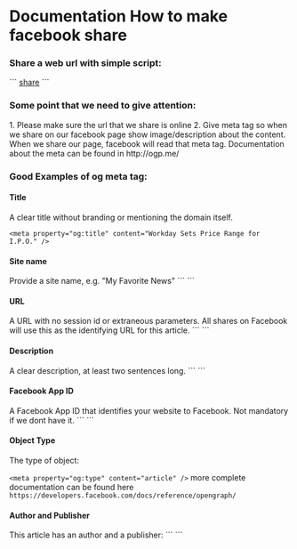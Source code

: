 # Documentation How to make facebook share

<h3> Share a web url with simple script: </h3>
``` <a href="https://www.facebook.com/sharer/sharer.php?u=http://example.com">share</a> ```

<h3> Some point that we need to give attention: </h3>
1. Please make sure the url that we share is online
2. Give meta tag so when we share on our facebook page show image/description about the content. When we share our page, facebook will read that meta tag. Documentation about the meta can be found in http://ogp.me/

<h3> Good Examples of og meta tag: </h3>

<h4> Title </h4>
A clear title without branding or mentioning the domain itself.

``` <meta property="og:title" content="Workday Sets Price Range for I.P.O." /> ```
<h4>Site name</h4>
Provide a site name, e.g. "My Favorite News"
``` <meta property="og:site_name" content="My Favorite News"/> ```
<h4>URL</h4>
A URL with no session id or extraneous parameters. All shares on Facebook will use this as the identifying URL for this article.
``` <meta property="og:url" content="http://www.example.com/article" /> ```
<h4>Description</h4>
A clear description, at least two sentences long.
``` <meta property="og:description" content="This is a description that we share to other. This is long long description about something." /> ```

<h4>Facebook App ID</h4>
A Facebook App ID that identifies your website to Facebook. Not mandatory if we dont have it.
``` <meta property="fb:app_id" content="[FB_APP_ID]" />```

<h4>Object Type</h4>
The type of object:

``` <meta property="og:type" content="article" /> ```
more complete documentation can be found here ```https://developers.facebook.com/docs/reference/opengraph/```

<h4>Author and Publisher</h4>
This article has an author and a publisher:
``` <meta property="article:author" content="https://www.facebook.com/fareedzakaria" />
<meta property="article:publisher" content="https://www.facebook.com/cnn" /> ```
